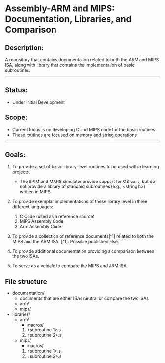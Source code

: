 # Assembly-ARM and MIPS: Documentation, Libraries, and Comparison

## Description:
   A repository that contains documentation related to both the ARM and MIPS ISA, along with library that contains the implementation of basic subroutines.

---
## Status:
   * Under Initial Development

## Scope:
   * Current focus is on developing C and MIPS code for the basic routines
   * These routines are focused on memory and string operations

---
## Goals:
   1. To provide a set of basic library-level routines to be used within learning projects.
      * The SPIM and MARS simulator provide support for OS calls, but do not provide a library of standard subroutines (e.g., \<string.h\>) written in MIPS.

   1. To provide exemplar implementations of these library level in three different languages:
      1. C Code (used as a reference source)
      1. MIPS Assembly Code
      1. Arm Assembly Code

   1. To provide a collection of reference documents[^1] related to both the MIPS and the ARM ISA. [^1]: Possible published else.

   1. To provide additional documentation providing a comparison between the two ISAs.

   1. To serve as a vehicle to compare the MIPS and ARM ISA.


## File structure
   * documentation/
     - documents that are either ISAs neutral or compare the two ISAs
     * arm/
     * mips/
   * libraries/
     * arm/
       * macros/
       1. \<subroutine 1\>.s
       1. \<subroutine 2\>.s
     * mips/
       - macros/
       1. \<subroutine 1\>.s
       1. \<subroutine 2\>.s



